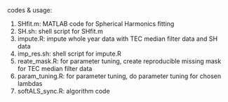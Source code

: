 codes & usage:

1. SHfit.m: MATLAB code for Spherical Harmonics fitting
2. SH.sh: shell script for SHfit.m
3. impute.R: impute whole year data with TEC median filter data and SH data
4. imp_res.sh: shell script for impute.R
5. reate_mask.R: for parameter tuning, create reproducible missing mask for TEC median filter data
6. param_tuning.R: for parameter tuning, do parameter tuning for chosen lambdas
7. softALS_sync.R: algorithm code
